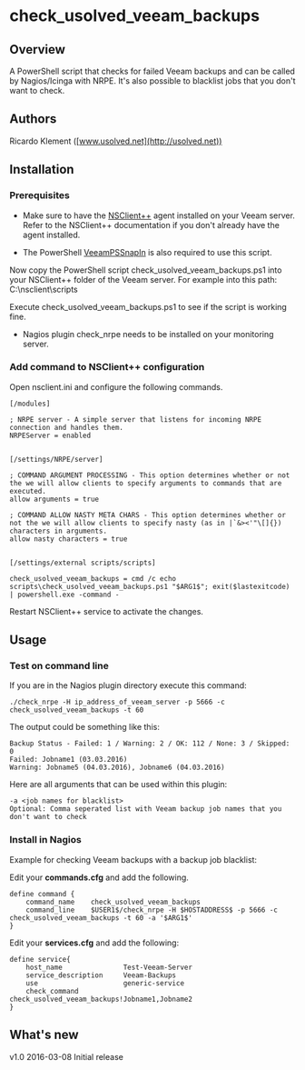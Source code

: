 # check_usolved_veeam_backups

## Overview

A PowerShell script that checks for failed Veeam backups and can be called by Nagios/Icinga with NRPE.
It's also possible to blacklist jobs that you don't want to check.

## Authors

Ricardo Klement ([www.usolved.net](http://usolved.net))

## Installation

### Prerequisites

- Make sure to have the [NSClient++](https://www.nsclient.org) agent installed on your Veeam server. 
Refer to the NSClient++ documentation if you don't already have the agent installed.

- The PowerShell [VeeamPSSnapIn](https://www.veeam.com/kb1489) is also required to use this script. 

Now copy the PowerShell script check_usolved_veeam_backups.ps1 into your NSClient++ folder of the Veeam server.
For example into this path: C:\nsclient\scripts

Execute check_usolved_veeam_backups.ps1 to see if the script is working fine.

- Nagios plugin check_nrpe needs to be installed on your monitoring server.


### Add command to NSClient++ configuration

Open nsclient.ini and configure the following commands.

```
[/modules]

; NRPE server - A simple server that listens for incoming NRPE connection and handles them.
NRPEServer = enabled


[/settings/NRPE/server]

; COMMAND ARGUMENT PROCESSING - This option determines whether or not the we will allow clients to specify arguments to commands that are executed.
allow arguments = true

; COMMAND ALLOW NASTY META CHARS - This option determines whether or not the we will allow clients to specify nasty (as in |`&><'"\[]{}) characters in arguments.
allow nasty characters = true


[/settings/external scripts/scripts]

check_usolved_veeam_backups = cmd /c echo scripts\check_usolved_veeam_backups.ps1 "$ARG1$"; exit($lastexitcode) | powershell.exe -command -
```

Restart NSClient++ service to activate the changes.


## Usage

### Test on command line
If you are in the Nagios plugin directory execute this command:

```
./check_nrpe -H ip_address_of_veeam_server -p 5666 -c check_usolved_veeam_backups -t 60
```

The output could be something like this:

```
Backup Status - Failed: 1 / Warning: 2 / OK: 112 / None: 3 / Skipped: 0
Failed: Jobname1 (03.03.2016)
Warning: Jobname5 (04.03.2016), Jobname6 (04.03.2016)
```

Here are all arguments that can be used within this plugin:

```
-a <job names for blacklist>
Optional: Comma seperated list with Veeam backup job names that you don't want to check
```

### Install in Nagios

Example for checking Veeam backups with a backup job blacklist:

Edit your **commands.cfg** and add the following.

```
define command {
    command_name    check_usolved_veeam_backups
    command_line    $USER1$/check_nrpe -H $HOSTADDRESS$ -p 5666 -c check_usolved_veeam_backups -t 60 -a '$ARG1$'
}
```

Edit your **services.cfg** and add the following:

```
define service{
	host_name				Test-Veeam-Server
	service_description		Veeam-Backups
	use						generic-service
	check_command			check_usolved_veeam_backups!Jobname1,Jobname2
}
```

## What's new

v1.0 2016-03-08
Initial release